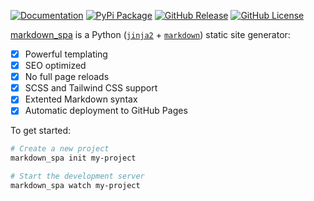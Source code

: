 [![Documentation](https://img.shields.io/badge/Documentation-grey?&logo=read-the-docs)](https://mrspaar.github.io/markdown_spa/)
[![PyPi Package](https://img.shields.io/badge/pip%20install-markdown__spa-blue?&logo=pypi)](https://pypi.org/project/markdown_spa/)
[![GitHub Release](https://img.shields.io/github/v/release/mrspaar/markdown_spa?&logo=github)](https://github.com/mrspaar/markdown_spa/releases)
[![GitHub License](https://img.shields.io/github/license/MrSpaar/markdown_spa?logo=github)](https://github.com/mrspaar/markdown_spa/blob/master/LICENSE)

[markdown_spa](https://pypi.org/project/markdown_spa) is a Python ([`jinja2`](https://pypi.org/project/Jinja2/) + [`markdown`](https://pypi.org/project/Markdown/)) static site generator:

- [x] Powerful templating
- [x] SEO optimized
- [x] No full page reloads
- [x] SCSS and Tailwind CSS support
- [x] Extented Markdown syntax
- [x] Automatic deployment to GitHub Pages

To get started:
```bash
# Create a new project
markdown_spa init my-project

# Start the development server
markdown_spa watch my-project
```
